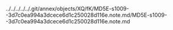 ../../../../../.git/annex/objects/XQ/fK/MD5E-s1009--3d7c0ea994a3dcece6d1c250028d116e.note.md/MD5E-s1009--3d7c0ea994a3dcece6d1c250028d116e.note.md